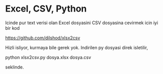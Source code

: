 # Excel, CSV, Python

Icinde pur text verisi olan Excel dosyasini CSV dosyasina cevirmek
icin iyi bir kod

https://github.com/dilshod/xlsx2csv

Hizli isliyor, kurmaya bile gerek yok. Indirilen py dosyasi direk
isletilir,

python xlsx2csv.py dosya.xlsx dosya.csv

seklinde.




